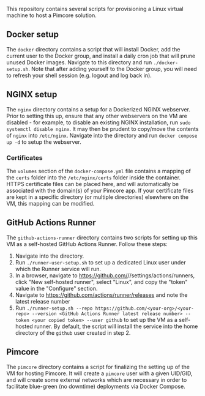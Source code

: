 This repository contains several scripts for provisioning a Linux virtual machine to host a Pimcore solution.

## Docker setup
The `docker` directory contains a script that will install Docker, add the current user to the Docker group, and install a daily cron job that will prune unused Docker images. Navigate to this directory and run `./docker-setup.sh`. Note that after adding yourself to the Docker group, you will need to refresh your shell session (e.g. logout and log back in).

## NGINX setup
The `nginx` directory contains a setup for a Dockerized NGINX webserver. Prior to setting this up, ensure that any other webservers on the VM are disabled - for example, to disable an existing NGINX installation, run `sudo systemctl disable nginx`. It may then be prudent to copy/move the contents of `nginx` into `/etc/nginx`. Navigate into the directory and run `docker compose up -d` to setup the webserver.

### Certificates
The `volumes` section of the `docker-compose.yml` file contains a mapping of the `certs` folder into the `/etc/nginx/certs` folder inside the container. HTTPS certificate files can be placed here, and will automatically be associated with the domain(s) of your Pimcore app. If your certificate files are kept in a specific directory (or multiple directories) elsewhere on the VM, this mapping can be modified.
 
## GitHub Actions Runner
The `github-actions-runner` directory contains two scripts for setting up this VM as a self-hosted GitHub Actions Runner. Follow these steps:
1. Navigate into the directory.
2. Run `./runner-user-setup.sh` to set up a dedicated Linux user under which the Runner service will run.
3. In a browser, navigate to https://github.com/<your-org>/<your-repo>/settings/actions/runners, click "New self-hosted runner", select "Linux", and copy the "token" value in the "Configure" section. 
4. Navigate to https://github.com/actions/runner/releases and note the latest release number
5. Run `./runner-setup.sh --repo https://github.com/<your-org>/<your-repo> --version <GitHub Actions Runner latest release number> --token <your copied token> --user github` to set up the VM as a self-hosted runner. By default, the script will install the service into the home directory of the `github` user created in step 2.

## Pimcore
The `pimcore` directory contains a script for finalizing the setting up of the VM for hosting Pimcore. It will create a `pimcore` user with a given UID/GID, and will create some external networks which are necessary in order to facilitate blue-green (no downtime) deployments via Docker Compose.
